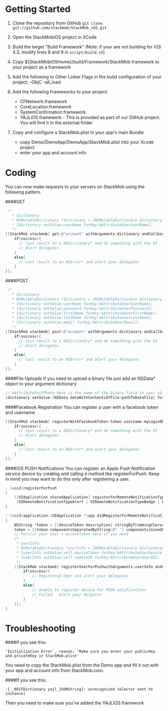 Getting Started
=========
1. Clone the repository from GitHub
`git clone git://github.com/stackmob/StackMob_iOS.git`
2. Open the StackMobiOS project in XCode
3.  Build the target "Build Framework" (Note: if your are not building for iOS 4.3, modify lines 8 and 9 in ```script/build.sh```)
4.  Copy $\{StackMobiOSHome\}/build/Framework/StackMob.framework to your project as a framework
5. Add the following to Other Linker Flags in the build configuration of your project: -ObjC -all_load
6.  Add the following Frameworks to your project:

    - CFNetwork.framework
    - CoreLocation.framework
    - SystemConfirmation.framework
    - YAJLiOS.framework - This is provided as part of our GitHub project. You will find it in the external folder

7. Copy and configure a StackMob.plist in your app's main Bundle

    - copy Demo/DemoApp/DemoApp/StackMob.plist into your Xcode project
    - enter your app and account info

Coding
=====
You can now make requests to your servers on StackMob using the following pattern.

####GET

```objective-c
 /*
   * dictionary: 
   * NSMutableDictionary *dictionary = [NSMutableDictionary dictionary];
   * [dictionary setValue:userName forKey:kAttributeUserUserName];
   */
[[StackMob stackmob] get:@"account" withArguments:dictionary andCallback:^(BOOL success, id result){
    if(success){
      // Cast result to a NSDictionary* and do something with the UI
      // Alert delegates
    }
    else{
      // Cast result to an NSError* and alert your delegates
    }
}];
```
####POST
```objective-c
 /*
   * dictionary: 
   * NSMutableDictionary *dictionary = [NSMutableDictionary dictionary];
   * [dictionary setValue:userName forKey:kAttributeUserUserName];
   * [dictionary setValue:password forKey:kAttributeUserPassword];
   * [dictionary setValue:firstName forKey:kAttributeUserFirstName];
   * [dictionary setValue:lastName forKey:kAttributeUserLastName];
   * [dictionary setValue:email forKey:kAttributeUserEmail];
   */
[[StackMob stackmob] post:@"account" withArguments:dictionary andCallback:^(BOOL success, id result){
    if(success){
      // Cast result to a NSDictionary* and do something with the UI
      // Alert delegates
    }
    else{
      // Cast result to an NSError* and alert your delegates
    }
}];
```
####File Uploads
If you need to upload a binary file just add an NSData* object to your argument dictionary

```objective-c
// kAttributePostPhoto here is the name of the binary field in your object model
[dictionary setValue:[NSData dataWithContentsOfFile:pathToDataFile] forKey:kAttributePostPhoto];
```
####Facebook Registration
You can register a user with a facebook token and username

```objective-c
[[StackMob stackmob] registerWithFacebookToken:token username:myLoginObject.userName andCallback:^(BOOL success, id result){
    if(success){
      // Cast result to a NSDictionary* and do something with the UI
      // Alert delegates
    }
    else{
      // Cast result to an NSError* and alert your delegates
    }
}];
```
####iOS PUSH Notifications
You can register an Apple Push Notification service device by creating and calling a method like registerForPush.  Keep in mind you may want to do this only after registering a user.

```objective-c
- (void)registerForPush
{
    [[UIApplication sharedApplication] registerForRemoteNotificationTypes: 
     (UIRemoteNotificationTypeAlert | UIRemoteNotificationTypeBadge | UIRemoteNotificationTypeSound)];
}
```
```objective-c
- (void)application:(UIApplication *)app didRegisterForRemoteNotificationsWithDeviceToken:(NSData *)deviceToken 
{
    NSString *token = [[deviceToken description] stringByTrimmingCharactersInSet:[NSCharacterSet characterSetWithCharactersInString:@"<>"]];
    token = [[token componentsSeparatedByString:@" "] componentsJoinedByString:@""];
    // Persist your user's accessToken here if you need
    /*
     * userInfo: 
     * NSMutableDictionary *userInfo = [NSMutableDictionary dictionaryWithCapacity:2];
     * [userInfo setValue:self.deviceToken forKey:kAttributeUserDeviceToken];
     * [userInfo setValue:self.remoteID forKey:kAttributeUserUserID];
     */
    [[StackMob stackmob] registerUserForPushwithArguments:userInfo andCallback:^(BOOL success, id result){
        if(success){
            // Registered User and alert your delegates
        }
        else{
            // Unable to register device for PUSH notifications 
            // Failed.  Alert your delgates
        }
    }];
}
```

Troubleshooting
===============

####If you see this:

```'Initialization Error', reason: 'Make sure you enter your publicKey and privateKey in StackMob.plist'```

You need to copy the StackMob.plist from the Demo app and fill it out with your app and account info from StackMob.com.

####If you see this:

```-[__NSCFDictionary yajl_JSONString]: unrecognized selector sent to instance]```

Then you need to make sure you've added the YAJLIOS.framework


